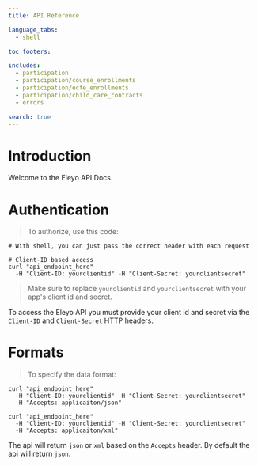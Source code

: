 ```yaml
---
title: API Reference

language_tabs:
  - shell

toc_footers:

includes:
  - participation
  - participation/course_enrollments
  - participation/ecfe_enrollments
  - participation/child_care_contracts
  - errors

search: true
---
```


# Introduction

Welcome to the Eleyo API Docs.

# Authentication

> To authorize, use this code:

```shell
# With shell, you can just pass the correct header with each request

# Client-ID based access
curl "api_endpoint_here"
  -H "Client-ID: yourclientid" -H "Client-Secret: yourclientsecret"
```

> Make sure to replace `yourclientid` and `yourclientsecret` with your app's client id and secret.

To access the Eleyo API you must provide your client id and secret via the `Client-ID` and `Client-Secret` HTTP headers.

# Formats

> To specify the data format:

```shell
curl "api_endpoint_here"
  -H "Client-ID: yourclientid" -H "Client-Secret: yourclientsecret"
  -H "Accepts: applicaiton/json"

curl "api_endpoint_here"
  -H "Client-ID: yourclientid" -H "Client-Secret: yourclientsecret"
  -H "Accepts: applicaiton/xml"  
```

The api will return `json` or `xml` based on the `Accepts` header. By default the api will return `json`.
